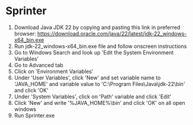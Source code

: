 # Sprinter

1. Download Java JDK 22 by copying and pasting this link in preferred browser: https://download.oracle.com/java/22/latest/jdk-22_windows-x64_bin.exe
2. Run jdk-22_windows-x64_bin.exe file and follow onscreen instructions
3. Go to Windows Search and look up 'Edit the System Environment Variables'
4. Go to Advanced tab
5. Click on 'Environment Variables'
6. Under 'User Variables', click 'New' and set variable name to 'JAVA_HOME' and variable value to 'C:\Program Files\Java\jdk-22\bin' and click 'OK'
7. Under 'System Variables', click on 'Path' variable and click 'Edit'
8. Click 'New' and write '%JAVA_HOME%\bin' and click 'OK' on all open windows
9. Run Sprinter.exe